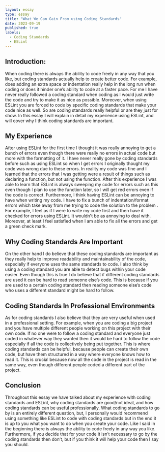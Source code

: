 ```yaml
---
layout: essay
type: essay
title: "What We Can Gain From using Coding Standards"
date: 2023-09-19
published: true
labels:
  - Coding Standards
  - ESLint
---
```

## Introduction:
When coding there is always the ability to code freely in any way that you like, but coding standards actually help to create better code. For example, does adding an extra space or indentation really help in the long run when coding or does it hinder one’s ability to code at a faster pace. For me I have never really followed a coding standard when coding as I would just write the code and try to make it as nice as possible. Moreover, when using ESLint you are forced to code by specific coding standards that make your code nice as well. So are coding standards really helpful or are they just for show. In this essay I will explain in detail my experience using ESLint, and will cover why I think coding standards are important. 
## My Experience 
After using ESLint for the first time I thought it was really annoying to get a bunch of errors even though there were really no errors in actual code but more with the formatting of it. I have never really gone by coding standards before such as using ESLint so when I get errors I originally thought my code was wrong due to these errors. In reality my code was fine and I learned that the errors that I was getting were a result of things such as declaring a function, but not using the function. After this experience I was able to learn that ESLint is always sweeping my code for errors such as this even though I plan to use the function later, so I will get red errors even if the code is correct. Furthermore, I think having ESLint can be annoying to have when writing my code. I have to fix a bunch of indentation/format errors which take away from me trying to code the solution to the problem . For example, I feel as if I were to write my code first and then have it checked for errors using ESLint. It wouldn't be as annoying to deal with. Moreover, at least I feel satisfied when I am able to fix all the errors and get a green check mark.
## Why Coding Standards Are Important
On the other hand I do believe that these coding standards are important as they really help to improve readability and maintainability of the code, especially if everyone uses the same standards to code. I also think by using a coding standard you are able to detect bugs within your code easier. Even though this is true I do believe that if different coding standards are used it can be hard to read someone else’s code. This is because if you are used to a certain coding standard then reading someone else’s code who uses a different standard might be hard to follow.
## Coding Standards In Professional Environments
As for coding standards I also believe that they are very useful when used in a professional setting. For example, when you are coding a big project and you have multiple different people working on this project with their own code. If no one were to follow a coding standard and everyone just coded in whatever way they wanted then it would be hard to follow the code especially if all the code is collectively being put together. This is where coding standards can be helpful, because people can create their own code, but have them structured in a way where everyone knows how to read it. This is crucial because now all the code in the project is read in the same way, even though different people coded a different part of the project.
## Conclusion
Throughout this essay we have talked about my experience with coding standards and ESLint, why coding standards are good/not ideal, and how coding standards can be useful professionally. What coding standards to go by is an entirely different question, but,  I personally would recommend using something like ESLint to code with coding standards but in the end it is up to you what you want to do when you create your code. Like I said in the beginning there is always the ability to code freely in any way you like. Furthermore, if you decide that for your code it isn’t necessary to go by the coding standards then don’t, but if you think it will help your code then I say you should.



